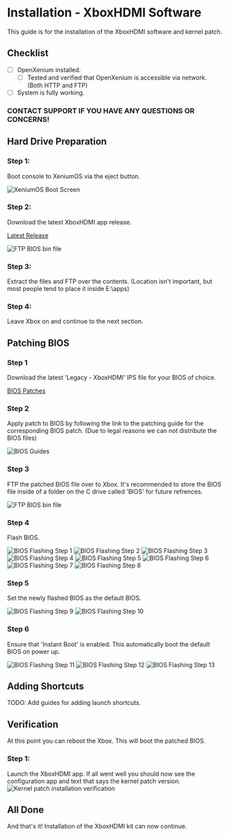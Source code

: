 # Installation - XboxHDMI Software
This guide is for the installation of the XboxHDMI software and kernel patch.

## Checklist
- [ ] OpenXenium installed.
  - [ ] Tested and verified that OpenXenium is accessible via network. (Both HTTP and FTP)
- [ ] System is fully working.

### CONTACT SUPPORT IF YOU HAVE ANY QUESTIONS OR CONCERNS!

## Hard Drive Preparation

### Step 1:
Boot console to XeniumOS via the eject button.

![XeniumOS Boot Screen](/manual/images/upgrade/xeniumos.png)

### Step 2:
Download the latest XboxHDMI app release.

[Latest Release](https://github.com/MakeMHz/xbox-hdmi-app/releases/latest)

![FTP BIOS bin file](/manual/images/upgrade/latest_release_hdmi.png)

### Step 3:
Extract the files and FTP over the contents. (Location isn't important, but most people tend to place it inside E:\apps)

### Step 4:
Leave Xbox on and continue to the next section.

## Patching BIOS

### Step 1
Download the latest 'Legacy - XboxHDMI' IPS file for your BIOS of choice.

[BIOS Patches](/patches/README.md#xbox-kernel-patches-legacy---xboxhdmi)

### Step 2
Apply patch to BIOS by following the link to the patching guide for the corresponding BIOS patch. (Due to legal reasons we can not distribute the BIOS files)

![BIOS Guides](/manual/images/upgrade/patches_guide_hdmi.png)

### Step 3
FTP the patched BIOS file over to Xbox. It's recommended to store the BIOS file inside of a folder on the C drive called 'BIOS' for future refrences.

![FTP BIOS bin file](/manual/images/upgrade/ftp_bios.png)

### Step 4
Flash BIOS.

![BIOS Flashing Step 1](/manual/images/upgrade/flash_step1.png)
![BIOS Flashing Step 2](/manual/images/upgrade/flash_step2.png)
![BIOS Flashing Step 3](/manual/images/upgrade/flash_step3.png)
![BIOS Flashing Step 4](/manual/images/upgrade/flash_step4.png)
![BIOS Flashing Step 5](/manual/images/upgrade/flash_step5.png)
![BIOS Flashing Step 6](/manual/images/upgrade/flash_step6.png)
![BIOS Flashing Step 7](/manual/images/upgrade/flash_step7.png)
![BIOS Flashing Step 8](/manual/images/upgrade/flash_step8.png)

### Step 5
Set the newly flashed BIOS as the default BIOS.

![BIOS Flashing Step 9](/manual/images/upgrade/flash_step9.png)
![BIOS Flashing Step 10](/manual/images/upgrade/flash_step10.png)

### Step 6
Ensure that 'Instant Boot' is enabled. This automatically boot the default BIOS on power up.

![BIOS Flashing Step 11](/manual/images/upgrade/flash_step11.png)
![BIOS Flashing Step 12](/manual/images/upgrade/flash_step12.png)
![BIOS Flashing Step 13](/manual/images/upgrade/flash_step13.png)

## Adding Shortcuts
TODO: Add guides for adding launch shortcuts.

## Verification
At this point you can reboot the Xbox. This will boot the patched BIOS.

### Step 1:
Launch the XboxHDMI app. If all went well you should now see the configuration app and text that says the kernel patch version.
![Kernel patch installation verification](/manual/images/Patch-Verification.png)

## All Done
And that's it! Installation of the XboxHDMI kit can now continue.
